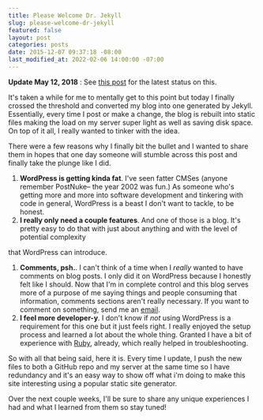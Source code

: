 ```yaml
---
title: Please Welcome Dr. Jekyll
slug: please-welcome-dr-jekyll
featured: false
layout: post
categories: posts
date: 2015-12-07 09:37:18 -08:00
last_modified_at: 2022-02-06 14:00:00 -07:00
---
```


 **Update May 12, 2018** : See [this post](/an-auto-deploying-static-site-with-backend/) for the latest status on this.

It's taken a while for me to mentally get to this point but today I finally crossed the threshold and converted my blog into one generated by Jekyll. Essentially, every time I post or make a change, the blog is rebuilt into static files making the load on my server super light as well as saving disk space. On top of it all, I really wanted to tinker with the idea.

There were a few reasons why I finally bit the bullet and I wanted to share them in hopes that one day someone will stumble across this post and finally take the plunge like I did.

1. **WordPress is getting kinda fat**. I've seen fatter CMSes (anyone remember PostNuke– the year 2002 was fun.) As someone who's getting more and more into software development and tinkering with code in general, WordPress is a beast I don't want to tackle, to be honest.
2. **I really only need a couple features**. And one of those is a blog. It's pretty easy to do that with just about anything and with the level of potential complexity


that WordPress can introduce.

1. **Comments, psh.**. I can't think of a time when I _really_ wanted to have comments on blog posts. I only did it on WordPress because I honestly felt like I should. Now that I'm in complete control and this blog serves more of a purpose of me saying things and people consuming that information, comments sections aren't really necessary. If you want to comment on something, send me an [email](/contact/).
2. **I feel more developer-y**. I don't know if _not_ using WordPress is a requirement for this one but it just feels right. I really enjoyed the setup process and learned a lot about the whole thing. Granted I have a bit of experience with [Ruby](https://github.com/search?l=Ruby&q=user%3Ajohlym&ref=searchresults&type=Repositories&utf8=%E2%9C%93), already, which really helped in troubleshooting.

So with all that being said, here it is. Every time I update, I push the new files to both a GitHub repo and my server at the same time so I have redundancy and it's an easy way to show off what i'm doing to make this site interesting using a popular static site generator.

Over the next couple weeks, I'll be sure to share any unique experiences I had and what I learned from them so stay tuned!

